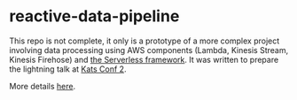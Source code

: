 # reactive-data-pipeline

This repo is not complete, it only is a prototype of a more complex project involving data processing using AWS components (Lambda, Kinesis Stream, Kinesis Firehose) and [the Serverless framework](https://serverless.com/). It was written to prepare the lightning talk  at [Kats Conf 2](http://www.katsconf.com/).

More details [here](https://kevllino.github.io/katsconf2/). 
